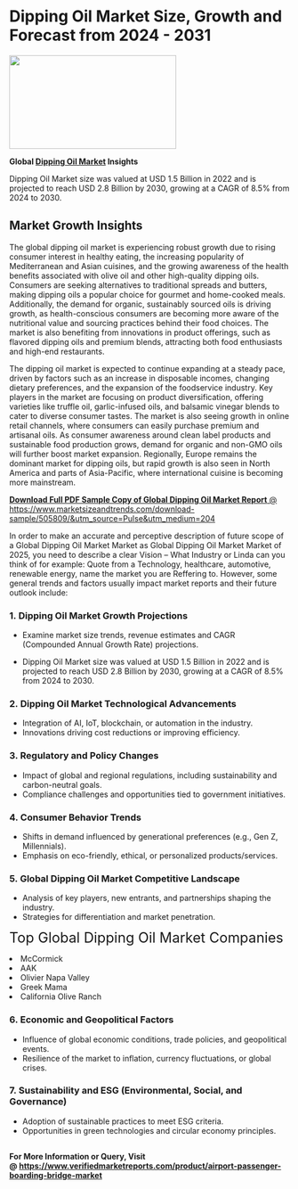 <H1>Dipping Oil Market Size, Growth and Forecast from 2024 - 2031</H1><img class="aligncenter size-medium wp-image-584254" src="https://thirdeyenews.in/wp-content/uploads/2024/09/Global-Market-Research-300x168.jpeg" alt="" width="300" height="168" /><p><strong>Global&nbsp;<a href="https://www.marketsizeandtrends.com/download-sample/505809/&amp;utm_source=Pulse&amp;utm_medium=204">Dipping Oil Market</a> Insights</strong></p><p>Dipping Oil Market size was valued at USD 1.5 Billion in 2022 and is projected to reach USD 2.8 Billion by 2030, growing at a CAGR of 8.5% from 2024 to 2030.</p><p><h2>Market Growth Insights</h2> <p>The global dipping oil market is experiencing robust growth due to rising consumer interest in healthy eating, the increasing popularity of Mediterranean and Asian cuisines, and the growing awareness of the health benefits associated with olive oil and other high-quality dipping oils. Consumers are seeking alternatives to traditional spreads and butters, making dipping oils a popular choice for gourmet and home-cooked meals. Additionally, the demand for organic, sustainably sourced oils is driving growth, as health-conscious consumers are becoming more aware of the nutritional value and sourcing practices behind their food choices. The market is also benefiting from innovations in product offerings, such as flavored dipping oils and premium blends, attracting both food enthusiasts and high-end restaurants.</p> <p><a href="#"></a></p> <p>The dipping oil market is expected to continue expanding at a steady pace, driven by factors such as an increase in disposable incomes, changing dietary preferences, and the expansion of the foodservice industry. Key players in the market are focusing on product diversification, offering varieties like truffle oil, garlic-infused oils, and balsamic vinegar blends to cater to diverse consumer tastes. The market is also seeing growth in online retail channels, where consumers can easily purchase premium and artisanal oils. As consumer awareness around clean label products and sustainable food production grows, demand for organic and non-GMO oils will further boost market expansion. Regionally, Europe remains the dominant market for dipping oils, but rapid growth is also seen in North America and parts of Asia-Pacific, where international cuisine is becoming more mainstream.</p> <p><a href="#"></p><p><span class=""><strong>Download Full PDF Sample Copy of Global Dipping Oil Market Report</strong> @ <a href="https://www.marketsizeandtrends.com/download-sample/505809/&amp;utm_source=Pulse&amp;utm_medium=204" target="_blank">https://www.marketsizeandtrends.com/download-sample/505809/&amp;utm_source=Pulse&amp;utm_medium=204</a></span></p><p>In order to make an accurate and perceptive description of future scope of a Global&nbsp;Dipping Oil Market Market as Global&nbsp;Dipping Oil Market Market of 2025, you need to describe a clear Vision &ndash; What Industry or Linda can you think of for example: Quote from a Technology, healthcare, automotive, renewable energy, name the market you are Reffering to. However, some general trends and factors usually impact market reports and their future outlook include:</p><h3>1.&nbsp;<strong>Dipping Oil Market Growth Projections</strong></h3><ul><li>Examine market size trends, revenue estimates and CAGR (Compounded Annual Growth Rate) projections.</li><li><p>Dipping Oil Market size was valued at USD 1.5 Billion in 2022 and is projected to reach USD 2.8 Billion by 2030, growing at a CAGR of 8.5% from 2024 to 2030.</p></li></ul><h3>2.&nbsp;<strong>Dipping Oil Market Technological Advancements</strong></h3><ul><li>Integration of AI, IoT, blockchain, or automation in the industry.</li><li>Innovations driving cost reductions or improving efficiency.</li></ul><h3>3.&nbsp;<strong>Regulatory and Policy Changes</strong></h3><ul><li>Impact of global and regional regulations, including sustainability and carbon-neutral goals.</li><li>Compliance challenges and opportunities tied to government initiatives.</li></ul><h3>4.&nbsp;<strong>Consumer Behavior Trends</strong></h3><ul><li>Shifts in demand influenced by generational preferences (e.g., Gen Z, Millennials).</li><li>Emphasis on eco-friendly, ethical, or personalized products/services.</li></ul><h3>5.&nbsp;<strong>Global Dipping Oil Market Competitive Landscape</strong></h3><ul><li>Analysis of key players, new entrants, and partnerships shaping the industry.</li><li>Strategies for differentiation and market penetration.</li></ul><p data-pm-slice="1 1 []"><span style="color: inherit; font-family: inherit; font-size: 25px;">Top Global Dipping Oil Market Companies</span></p><div class="" data-test-id=""><p><li>McCormick</li><li> AAK</li><li> Olivier Napa Valley</li><li> Greek Mama</li><li> California Olive Ranch</li></p></div><h3>6.&nbsp;<strong>Economic and Geopolitical Factors</strong></h3><ul><li>Influence of global economic conditions, trade policies, and geopolitical events.</li><li>Resilience of the market to inflation, currency fluctuations, or global crises.</li></ul><h3>7.&nbsp;<strong>Sustainability and ESG (Environmental, Social, and Governance)</strong></h3><ul><li>Adoption of sustainable practices to meet ESG criteria.</li><li>Opportunities in green technologies and circular economy principles.</li></ul><h2><strong style="font-size: 14px;">For More Information or Query, Visit @&nbsp;</strong><a style="background-color: #ffffff; font-size: 14px;" href="https://www.marketsizeandtrends.com/report/dipping-oil-market/" target="_blank">https://www.verifiedmarketreports.com/product/airport-passenger-boarding-bridge-market</a></h2>
